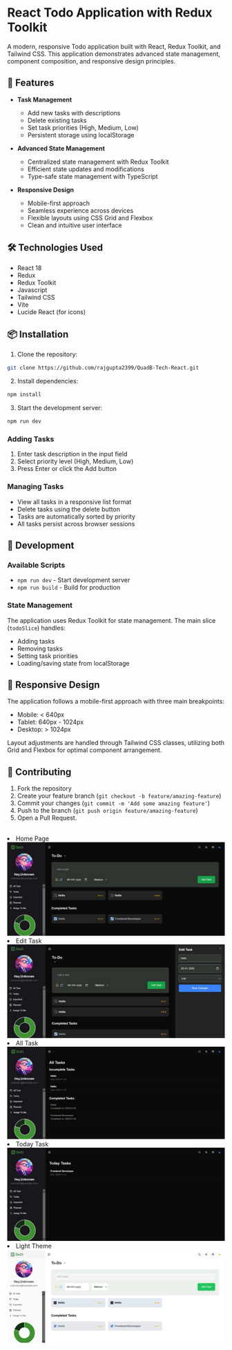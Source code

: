# React Todo Application with Redux Toolkit

A modern, responsive Todo application built with React, Redux Toolkit, and Tailwind CSS. This application demonstrates advanced state management, component composition, and responsive design principles.

## 🚀 Features

- **Task Management**

  - Add new tasks with descriptions
  - Delete existing tasks
  - Set task priorities (High, Medium, Low)
  - Persistent storage using localStorage

- **Advanced State Management**

  - Centralized state management with Redux Toolkit
  - Efficient state updates and modifications
  - Type-safe state management with TypeScript

- **Responsive Design**
  - Mobile-first approach
  - Seamless experience across devices
  - Flexible layouts using CSS Grid and Flexbox
  - Clean and intuitive user interface

## 🛠️ Technologies Used

- React 18
- Redux
- Redux Toolkit
- Javascript
- Tailwind CSS
- Vite
- Lucide React (for icons)

## 📦 Installation

1. Clone the repository:

```bash
git clone https://github.com/rajgupta2399/QuadB-Tech-React.git
```

2. Install dependencies:

```bash
npm install
```

3. Start the development server:

```bash
npm run dev
```

### Adding Tasks

1. Enter task description in the input field
2. Select priority level (High, Medium, Low)
3. Press Enter or click the Add button

### Managing Tasks

- View all tasks in a responsive list format
- Delete tasks using the delete button
- Tasks are automatically sorted by priority
- All tasks persist across browser sessions

## 🔧 Development

### Available Scripts

- `npm run dev` - Start development server
- `npm run build` - Build for production

### State Management

The application uses Redux Toolkit for state management. The main slice (`todoSlice`) handles:

- Adding tasks
- Removing tasks
- Setting task priorities
- Loading/saving state from localStorage

## 📱 Responsive Design

The application follows a mobile-first approach with three main breakpoints:

- Mobile: < 640px
- Tablet: 640px - 1024px
- Desktop: > 1024px

Layout adjustments are handled through Tailwind CSS classes, utilizing both Grid and Flexbox for optimal component arrangement.

## 🤝 Contributing

1. Fork the repository
2. Create your feature branch (`git checkout -b feature/amazing-feature`)
3. Commit your changes (`git commit -m 'Add some amazing feature'`)
4. Push to the branch (`git push origin feature/amazing-feature`)
5. Open a Pull Request.

<br />
  <li>Home Page</li>
  <img src="/public/assets/homedark.jpg" alt="" />

  <li>Edit Task</li>
  <img src="/public/assets/edittask.jpg" alt="" />

  <li>All Task</li>
  <img src="/public/assets/alltask.jpg" alt="" />

  <li>Today Task</li>
  <img src="/public/assets/oday.jpg" alt="" />

  <li>Light Theme</li>
  <img src="/public/assets/light.jpg" alt="" />
